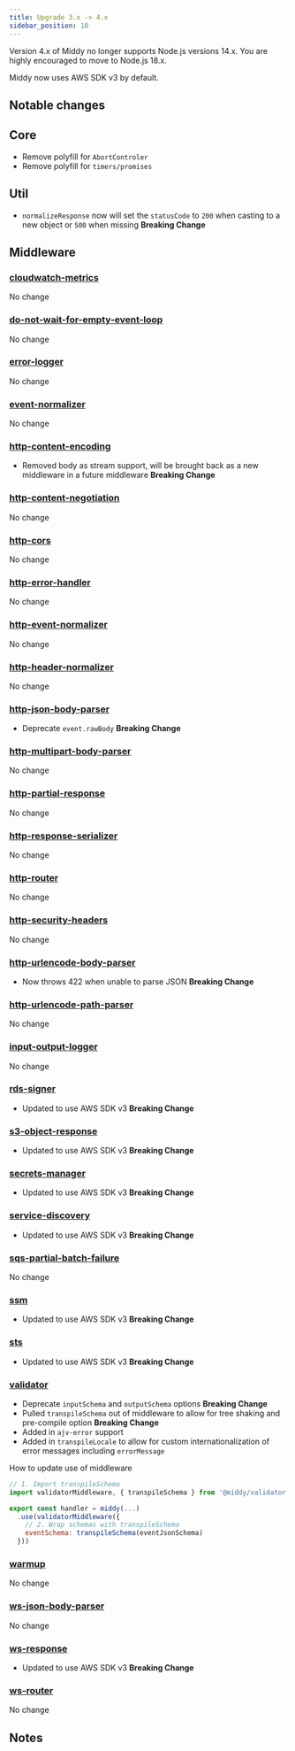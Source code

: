 ```yaml
---
title: Upgrade 3.x -> 4.x
sidebar_position: 10
---
```


Version 4.x of Middy no longer supports Node.js versions 14.x. You are highly encouraged to move to Node.js 18.x.

Middy now uses AWS SDK v3 by default.

## Notable changes

## Core

- Remove polyfill for `AbortControler`
- Remove polyfill for `timers/promises`

## Util

- `normalizeResponse` now will set the `statusCode` to `200` when casting to a new object or `500` when missing **Breaking Change**

## Middleware

### [cloudwatch-metrics](/docs/middlewares/cloudwatch-metrics)

No change

### [do-not-wait-for-empty-event-loop](/docs/middlewares/do-not-wait-for-empty-event-loop)

No change

### [error-logger](/docs/middlewares/error-logger)

No change

### [event-normalizer](/docs/middlewares/event-normalizer)

No change

### [http-content-encoding](/docs/middlewares/http-content-encoding)

- Removed body as stream support, will be brought back as a new middleware in a future middleware **Breaking Change**

### [http-content-negotiation](/docs/middlewares/http-content-negotiation)

No change

### [http-cors](/docs/middlewares/http-cors)

No change

### [http-error-handler](/docs/middlewares/http-error-handler)

No change

### [http-event-normalizer](/docs/middlewares/http-event-normalizer)

No change

### [http-header-normalizer](/docs/middlewares/http-header-normalizer)

No change

### [http-json-body-parser](/docs/middlewares/http-json-body-parser)

- Deprecate `event.rawBody` **Breaking Change**

### [http-multipart-body-parser](/docs/middlewares/http-multipart-body-parser)

No change

### [http-partial-response](/docs/middlewares/http-partial-response)

No change

### [http-response-serializer](/docs/middlewares/http-response-serializer)

No change

### [http-router](/docs/routers/http-router)

No change

### [http-security-headers](/docs/middlewares/http-security-headers)

No change

### [http-urlencode-body-parser](/docs/middlewares/http-urlencode-body-parser)

- Now throws 422 when unable to parse JSON **Breaking Change**

### [http-urlencode-path-parser](/docs/middlewares/http-urlencode-path-parser)

No change

### [input-output-logger](/docs/middlewares/input-output-logger)

No change

### [rds-signer](/docs/middlewares/rds-signer)

- Updated to use AWS SDK v3 **Breaking Change**

### [s3-object-response](/docs/middlewares/s3-object-response)

- Updated to use AWS SDK v3 **Breaking Change**

### [secrets-manager](/docs/middlewares/secrets-manager)

- Updated to use AWS SDK v3 **Breaking Change**

### [service-discovery](/docs/middlewares/service-discovery)

- Updated to use AWS SDK v3 **Breaking Change**

### [sqs-partial-batch-failure](/docs/middlewares/sqs-partial-batch-failure)

No change

### [ssm](/docs/middlewares/ssm)

- Updated to use AWS SDK v3 **Breaking Change**

### [sts](/docs/middlewares/sts)

- Updated to use AWS SDK v3 **Breaking Change**

### [validator](/docs/middlewares/validator)

- Deprecate `inputSchema` and `outputSchema` options **Breaking Change**
- Pulled `transpileSchema` out of middleware to allow for tree shaking and pre-compile option **Breaking Change**
- Added in `ajv-error` support
- Added in `transpileLocale` to allow for custom internationalization of error messages including `errorMessage`

How to update use of middleware

```javascript
// 1. Import transpileSchema
import validatorMiddleware, { transpileSchema } from '@middy/validator'

export const handler = middy(...)
  .use(validatorMiddleware({
    // 2. Wrap schemas with transpileSchema
    eventSchema: transpileSchema(eventJsonSchema)
  }))
```

### [warmup](/docs/middlewares/warmup)

No change

### [ws-json-body-parser](/docs/middlewares/ws-json-body-parser)

No change

### [ws-response](/docs/middlewares/ws-response)

- Updated to use AWS SDK v3 **Breaking Change**

### [ws-router](/docs/routers/ws-router)

No change

## Notes
